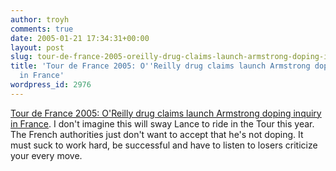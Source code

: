 ```yaml
---
author: troyh
comments: true
date: 2005-01-21 17:34:31+00:00
layout: post
slug: tour-de-france-2005-oreilly-drug-claims-launch-armstrong-doping-inquiry-in-france
title: 'Tour de France 2005: O''Reilly drug claims launch Armstrong doping inquiry
  in France'
wordpress_id: 2976
---
```


[Tour de France 2005: O'Reilly drug claims launch Armstrong doping inquiry in France](http://www.tdfblog.com/2005/01/oreilly_drug_cl.html). I don't imagine this will sway Lance to ride in the Tour this year. The French authorities just don't want to accept that he's not doping. It must suck to work hard, be successful and have to listen to losers criticize your every move.
